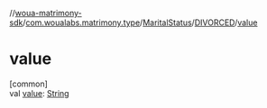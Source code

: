 //[woua-matrimony-sdk](../../../../index.md)/[com.woualabs.matrimony.type](../../index.md)/[MaritalStatus](../index.md)/[DIVORCED](index.md)/[value](value.md)

# value

[common]\
val [value](value.md): [String](https://kotlinlang.org/api/latest/jvm/stdlib/kotlin/-string/index.html)
